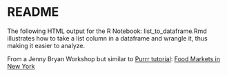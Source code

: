 # README

The following HTML output for the R Notebook: list_to_dataframe.Rmd  illustrates how to take a list column in a dataframe and wrangle it, thus making it easier to analyze.

From a Jenny Bryan Workshop but similar to [Purrr tutorial](https://jennybc.github.io/purrr-tutorial/):  [Food Markets in New York](https://jennybc.github.io/purrr-tutorial/ex26_ny-food-market-json.html) 
